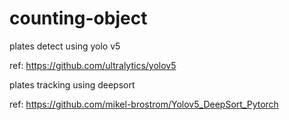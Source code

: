 # counting-object



plates detect using yolo v5

ref: https://github.com/ultralytics/yolov5


plates tracking using deepsort

ref: https://github.com/mikel-brostrom/Yolov5_DeepSort_Pytorch
